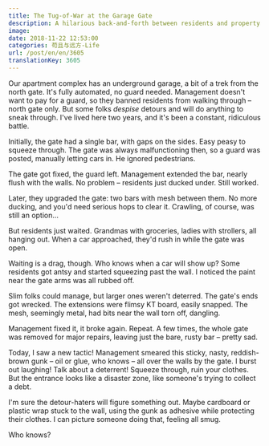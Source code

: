 ```yaml
---
title: The Tug-of-War at the Garage Gate
description: A hilarious back-and-forth between residents and property management.
image:
date: 2018-11-22 12:53:00
categories: 苟且与远方-Life
url: /post/en/en/3605
translationKey: 3605
---
```


Our apartment complex has an underground garage, a bit of a trek from the north gate. It's fully automated, no guard needed. Management doesn't want to pay for a guard, so they banned residents from walking through – north gate only. But some folks *despise* detours and will do anything to sneak through. I've lived here two years, and it's been a constant, ridiculous battle.

Initially, the gate had a single bar, with gaps on the sides. Easy peasy to squeeze through. The gate was always malfunctioning then, so a guard was posted, manually letting cars in. He ignored pedestrians.

The gate got fixed, the guard left. Management extended the bar, nearly flush with the walls. No problem – residents just ducked under. Still worked.

Later, they upgraded the gate: two bars with mesh between them. No more ducking, and you'd need serious hops to clear it. Crawling, of course, was still an option...

But residents just waited. Grandmas with groceries, ladies with strollers, all hanging out. When a car approached, they'd rush in while the gate was open.

Waiting is a drag, though. Who knows when a car will show up? Some residents got antsy and started squeezing past the wall. I noticed the paint near the gate arms was all rubbed off.

Slim folks could manage, but larger ones weren't deterred. The gate's ends got wrecked. The extensions were flimsy KT board, easily snapped. The mesh, seemingly metal, had bits near the wall torn off, dangling.

Management fixed it, it broke again. Repeat. A few times, the whole gate was removed for major repairs, leaving just the bare, rusty bar – pretty sad.

Today, I saw a new tactic! Management smeared this sticky, nasty, reddish-brown gunk – oil or glue, who knows – all over the walls by the gate. I burst out laughing! Talk about a deterrent! Squeeze through, ruin your clothes. But the entrance looks like a disaster zone, like someone's trying to collect a debt.

I'm sure the detour-haters will figure something out. Maybe cardboard or plastic wrap stuck to the wall, using the gunk as adhesive while protecting their clothes. I can picture someone doing that, feeling all smug.

Who knows?
